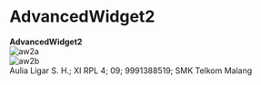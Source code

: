 # AdvancedWidget2
**AdvancedWidget2**<br>
![aw2a](https://cloud.githubusercontent.com/assets/22268453/18805859/1ea1a70e-8243-11e6-8961-b2f15f7edd22.JPG)<br>
![aw2b](https://cloud.githubusercontent.com/assets/22268453/18805858/1ea088ec-8243-11e6-9e14-fb24bb747687.JPG)<br>
Aulia Ligar S. H.; XI RPL 4; 09; 9991388519; SMK Telkom Malang
